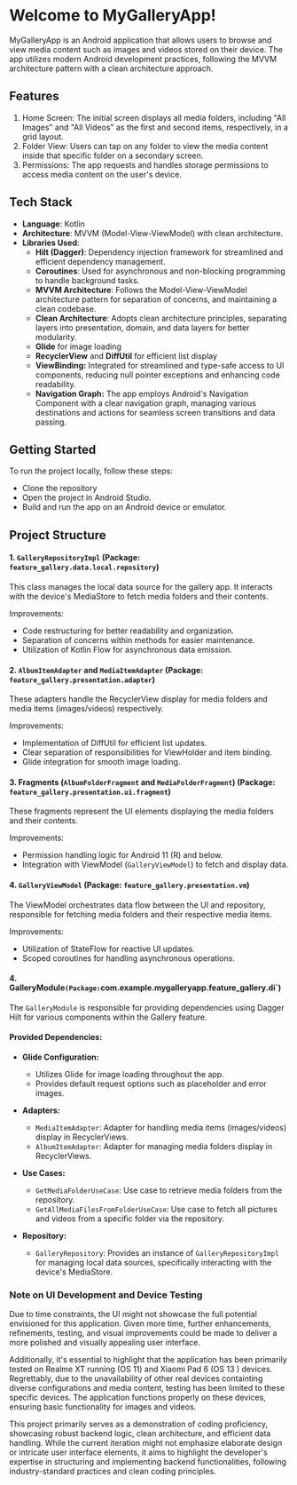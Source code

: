 # Welcome to MyGalleryApp!

MyGalleryApp is an Android application that allows users to browse and view media content such as images and videos stored on their device. The app utilizes modern Android development practices, following the MVVM architecture pattern with a clean architecture approach.

## Features

 1. Home Screen: The initial screen displays all media folders,
    including "All Images" and "All Videos" as the first and second
    items, respectively, in a grid layout.
 2. Folder View: Users can tap on any folder to view the media content inside that specific folder on a secondary screen.   
 3. Permissions: The app requests and handles storage permissions to access media content on the user's device.



## Tech Stack
-   **Language**: Kotlin
-   **Architecture**: MVVM (Model-View-ViewModel) with clean architecture.
-   **Libraries Used**:
    -    **Hilt (Dagger)**: Dependency injection framework for streamlined and efficient dependency management.
    -  **Coroutines**: Used for asynchronous and non-blocking programming to handle background tasks.
    -   **MVVM Architecture**: Follows the Model-View-ViewModel architecture pattern for separation of concerns, and maintaining a clean codebase. 
     -   **Clean Architecture**: Adopts clean architecture principles, separating layers into presentation, domain, and data layers for better modularity.
    -   **Glide** for image loading
    -   **RecyclerView** and **DiffUtil** for efficient list display
    - **ViewBinding:** Integrated for streamlined and type-safe access to UI components, reducing null pointer exceptions and enhancing code readability.
    - **Navigation Graph:** The app employs Android's Navigation Component with a clear navigation graph, managing various destinations and actions for seamless screen transitions and data passing.
## Getting Started
To run the project locally, follow these steps:
-   Clone the repository
-   Open the project in Android Studio.
-   Build and run the app on an Android device or emulator.


## Project Structure

#### 1. `GalleryRepositoryImpl` (Package: `feature_gallery.data.local.repository`)

This class manages the local data source for the gallery app. It interacts with the device's MediaStore to fetch media folders and their contents.

Improvements:

-   Code restructuring for better readability and organization.
-   Separation of concerns within methods for easier maintenance.
-   Utilization of Kotlin Flow for asynchronous data emission.

#### 2. `AlbumItemAdapter` and `MediaItemAdapter` (Package: `feature_gallery.presentation.adapter`)

These adapters handle the RecyclerView display for media folders and media items (images/videos) respectively.

Improvements:

-   Implementation of DiffUtil for efficient list updates.
-   Clear separation of responsibilities for ViewHolder and item binding.
-   Glide integration for smooth image loading.

#### 3. Fragments (`AlbumFolderFragment` and `MediaFolderFragment`) (Package: `feature_gallery.presentation.ui.fragment`)

These fragments represent the UI elements displaying the media folders and their contents.

Improvements:

-   Permission handling logic for Android 11 (R) and below.
-   Integration with ViewModel (`GalleryViewModel`) to fetch and display data.

#### 4. `GalleryViewModel` (Package: `feature_gallery.presentation.vm`)

The ViewModel orchestrates data flow between the UI and repository, responsible for fetching media folders and their respective media items.

Improvements:

-   Utilization of StateFlow for reactive UI updates.
-   Scoped coroutines for handling asynchronous operations.
#### 4. GalleryModule` (Package: `com.example.mygalleryapp.feature_gallery.di`)

The `GalleryModule` is responsible for providing dependencies using Dagger Hilt for various components within the Gallery feature.

#### Provided Dependencies:

-   **Glide Configuration:**
    
    -   Utilizes Glide for image loading throughout the app.
    -   Provides default request options such as placeholder and error images.
-   **Adapters:**
    
    -   `MediaItemAdapter`: Adapter for handling media items (images/videos) display in RecyclerViews.
    -   `AlbumItemAdapter`: Adapter for managing media folders display in RecyclerViews.
-   **Use Cases:**
    
    -   `GetMediaFolderUseCase`: Use case to retrieve media folders from the repository.
    -   `GetAllMediaFilesFromFolderUseCase`: Use case to fetch all pictures and videos from a specific folder via the repository.
-   **Repository:**
    
    -   `GalleryRepository`: Provides an instance of `GalleryRepositoryImpl` for managing local data sources, specifically interacting with the device's MediaStore.

### Note on UI Development and Device Testing

Due to time constraints, the UI might not showcase the full potential envisioned for this application. Given more time, further enhancements, refinements, testing, and visual improvements could be made to deliver a more polished and visually appealing user interface.

Additionally, it's essential to highlight that the application has been primarily tested on Realme XT running (OS 11) and Xiaomi Pad 6 (OS 13 ) devices. Regrettably, due to the unavailability of other real devices containting diverse configurations and media content, testing has been limited to these specific devices. The application functions properly on these devices, ensuring basic functionality for images and videos.

This project primarily serves as a demonstration of coding proficiency, showcasing robust backend logic, clean architecture, and efficient data handling. While the current iteration might not emphasize elaborate design or intricate user interface elements, it aims to highlight the developer's expertise in structuring and implementing backend functionalities, following industry-standard practices and clean coding principles.
